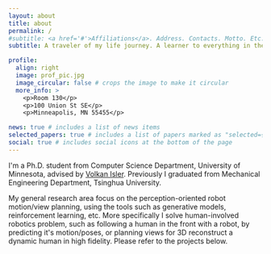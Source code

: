 ```yaml
---
layout: about
title: about
permalink: /
#subtitle: <a href='#'>Affiliations</a>. Address. Contacts. Motto. Etc.
subtitle: A traveler of my life journey. A learner to everything in the world.

profile:
  align: right
  image: prof_pic.jpg
  image_circular: false # crops the image to make it circular
  more_info: >
    <p>Room 130</p>
    <p>100 Union St SE</p>
    <p>Minneapolis, MN 55455</p>

news: true # includes a list of news items
selected_papers: true # includes a list of papers marked as "selected={true}"
social: true # includes social icons at the bottom of the page
---
```


[//]: # (Write your biography here. Tell the world about yourself. Link to your favorite [subreddit]&#40;http://reddit.com&#41;. You can put a picture in, too. The code is already in, just name your picture `prof_pic.jpg` and put it in the `img/` folder.)

[//]: # (Put your address / P.O. box / other info right below your picture. You can also disable any of these elements by editing `profile` property of the YAML header of your `_pages/about.md`. Edit `_bibliography/papers.bib` and Jekyll will render your [publications page]&#40;/al-folio/publications/&#41; automatically.)

[//]: # (Link to your social media connections, too. This theme is set up to use [Font Awesome icons]&#40;https://fontawesome.com/&#41; and [Academicons]&#40;https://jpswalsh.github.io/academicons/&#41;, like the ones below. Add your Facebook, Twitter, LinkedIn, Google Scholar, or just disable all of them.)

I'm a Ph.D. student from Computer Science Department, University of Minnesota, advised by [Volkan Isler](https://www-users.cse.umn.edu/~isler/). Previously I graduated from Mechanical Engineering Department, Tsinghua University.

My general research area focus on the perception-oriented robot motion/view planning, using the tools such as generative models, reinforcement learning, etc.
More specifically I solve human-involved robotics problem, such as following a human in the front with a robot, by predicting it's motion/poses, or planning views for 3D reconstruct a dynamic human in high fidelity.
Please refer to the projects below.


